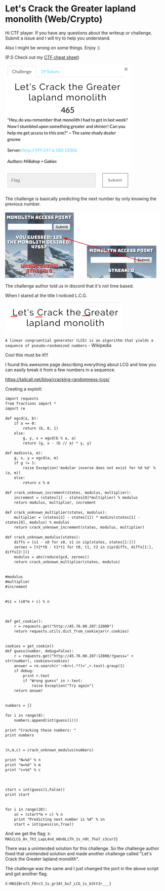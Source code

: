 # Let's Crack the Greater lapland monolith (Web/Crypto)

Hi CTF player. If you have any questions about the writeup or challenge. Submit a issue and I will try to help you understand.

Also I might be wrong on some things. Enjoy :)

(P.S Check out my [CTF cheat sheet](https://github.com/flawwan/CTF-Candy))

![alt text](1.png "Chall")

The challenge is basically predicting the next number by only knowing the previous number.

![alt text](2.png "Chall")

The challenge author told us in discord that it's not time based.

When I stared at the title I noticed L.C.G.

![alt text](3.png "Chall")

`A linear congruential generator (LCG) is an algorithm that yields a sequence of pseudo–randomized numbers` - Wikipedia

Cool this must be it!!!

I found this awesome page describing everything about LCG and how you can easily break it from a few numbers in a sequence.

https://tailcall.net/blog/cracking-randomness-lcgs/


Creating a exploit:

```
import requests
from fractions import *
import re

def egcd(a, b):
    if a == 0:
        return (b, 0, 1)
    else:
        g, y, x = egcd(b % a, a)
        return (g, x - (b // a) * y, y)

def modinv(a, m):
    g, x, y = egcd(a, m)
    if g != 1:
        raise Exception('modular inverse does not exist for %d %d' % (a, m))
    else:
        return x % m

def crack_unknown_increment(states, modulus, multiplier):
    increment = (states[1] - states[0]*multiplier) % modulus
    return modulus, multiplier, increment

def crack_unknown_multiplier(states, modulus):
    multiplier = (states[2] - states[1]) * modinv(states[1] - states[0], modulus) % modulus
    return crack_unknown_increment(states, modulus, multiplier)

def crack_unknown_modulus(states):
    diffs = [s1 - s0 for s0, s1 in zip(states, states[1:])]
    zeroes = [t2*t0 - t1*t1 for t0, t1, t2 in zip(diffs, diffs[1:], diffs[2:])]
    modulus = abs(reduce(gcd, zeroes))
    return crack_unknown_multiplier(states, modulus)


#modulus
#multiplier
#increment


#s1 = (s0*m + c) % n



def get_cookie():   
    r = requests.get("http://45.76.90.207:12000")
    return requests.utils.dict_from_cookiejar(r.cookies)


cookies = get_cookie()
def guess(number, debug=False):
    r = requests.get("http://45.76.90.207:12000/?guess=" + str(number), cookies=cookies)
    answer = re.search(r':<br>(.*?)<',r.text).group(1)
    if debug:
        print r.text
        if "Wrong guess" in r.text:
            raise Exception("Try again")
    return answer


numbers = []

for i in range(8):
	numbers.append(int(guess(i)))

print "Cracking these numbers: "
print numbers


(n,m,c) = crack_unknown_modulus(numbers)

print "N=%d" % n
print "m=%d" % m
print "c=%d" % c



start = int(guess(1,False))
print start


for i in range(20):
	sn = (start*m + c) % n
	print "Predicting next number is %d" % sn
	start = int(guess(sn,True))
```

And we get the flag:
`X-MAS{LCG_0n_7h3_LapL4nd_m0n0LiTh_1s_n0t_7ha7_s3cur3}`

There was a unintended solution for this challenge. So the challenge author fixed that unintended solution and made another challenge called "Let's Crack the Greater lapland monolith".

The challenge was the same and I just changed the port in the above script and got another flag.

`X-MAS{Bru73_F0rc3_1s_gr34t_bu7_LCG_1s_b3tt3r___}`
